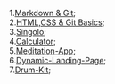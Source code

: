 1.[Markdown & Git](https://Serg051977.github.io/rsschool-cv/cv);   
2.[HTML,CSS & Git Basics](https://Serg051977.github.io/rsschool-cv/index.html);  
3.[Singolo](https://serg051977.github.io/singolo/index.html);  
4.[Calculator](https://serg051977.github.io/Calculator/index.html);  
5.[Meditation-App](https://serg051977.github.io/Meditation-App/index.html);  
6.[Dynamic-Landing-Page](https://serg051977.github.io/Dynamic-Landing-Page/index.html);  
7.[Drum-Kit](https://serg051977.github.io/Drum-Kit/index.html);
 
